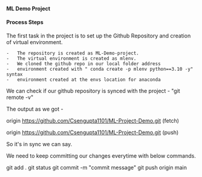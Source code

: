 #### ML Demo Project

#### Process Steps

The first task in the project is to set up the Github Repository and creation of virtual environment. 

    -   The repository is created as ML-Demo-project.
    -   The virtual environment is created as mlenv.
    -   We cloned the github repo in our local folder address
    -   environment created with " conda create -p mlenv python==3.10 -y" syntax
    -   environment created at the envs location for anaconda

We can check if our github repository is synced with the project - "git remote -v"

The output as we got - 

origin  https://github.com/Csengupta1101/ML-Project-Demo.git (fetch)

origin  https://github.com/Csengupta1101/ML-Project-Demo.git (push)

So it's in sync we can say. 

We need to keep committing our changes everytime with below commands.

git add .
git status
git commit -m "commit message"
git push origin main
